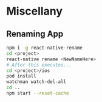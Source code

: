 
# Miscellany

## Renaming App

```bash
npm i -g react-native-rename
cd <project>
react-native rename <NewNameHere>
# After this executes...
cd <project>/ios
pod install
watchman watch-del-all
cd ..
npm start --reset-cache
